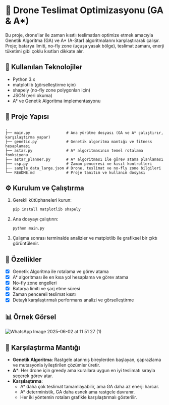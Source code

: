 # 🚁 Drone Teslimat Optimizasyonu (GA & A*)

Bu proje, drone'lar ile zaman kısıtlı teslimatları optimize etmek amacıyla Genetik Algoritma (GA) ve A* (A-Star) algoritmalarını karşılaştırarak çalışır. Proje; batarya limiti, no-fly zone (uçuşa yasak bölge), teslimat zamanı, enerji tüketimi gibi çoklu kısıtları dikkate alır.

## 🔧 Kullanılan Teknolojiler
- Python 3.x
- matplotlib (görselleştirme için)
- shapely (no-fly zone polygonları için)
- JSON (veri okuma)
- A* ve Genetik Algoritma implementasyonu

## 📁 Proje Yapısı
```
.
├── main.py                # Ana yürütme dosyası (GA ve A* çalıştırır, karşılaştırma yapar)
├── genetic.py             # Genetik algoritma mantığı ve fitness hesaplaması
├── astar.py               # A* algoritmasının temel rotalama fonksiyonu
├── astar_planner.py       # A* algoritması ile görev atama planlaması
├── csp.py                 # Zaman penceresi ve kısıt kontrolleri
├── sample_data_large.json # Drone, teslimat ve no-fly zone bilgileri
└── README.md              # Proje tanıtım ve kullanım dosyası
```

## ⚙️ Kurulum ve Çalıştırma
1. Gerekli kütüphaneleri kurun:
   ```bash
   pip install matplotlib shapely
   ```

2. Ana dosyayı çalıştırın:
   ```bash
   python main.py
   ```

3. Çalışma sonrası terminalde analizler ve matplotlib ile grafiksel bir çıktı görüntülenir.

## 🎯 Özellikler
- [x] Genetik Algoritma ile rotalama ve görev atama
- [x] A* algoritması ile en kısa yol hesaplama ve görev atama
- [x] No-fly zone engelleri
- [x] Batarya limiti ve şarj etme süresi
- [x] Zaman pencereli teslimat kısıtı
- [x] Detaylı karşılaştırmalı performans analizi ve görselleştirme

## 📊 Örnek Görsel
![WhatsApp Image 2025-06-02 at 11 51 27 (1)](https://github.com/user-attachments/assets/0a54aba7-46af-407c-a308-b9c88d3dc57d)

## 🧠 Karşılaştırma Mantığı
- **Genetik Algoritma**: Rastgele atanmış bireylerden başlayan, çaprazlama ve mutasyonla iyileştirilen çözümler üretir.
- **A***: Her drone için greedy ama kurallara uygun en iyi teslimatı sırayla seçerek görev atar.
- **Karşılaştırma**:
  - A* daha çok teslimat tamamlayabilir, ama GA daha az enerji harcar.
  - A* deterministik, GA daha esnek ama rastgele davranır.
  - Her iki yöntemin rotaları grafikle karşılaştırmalı gösterilir.
